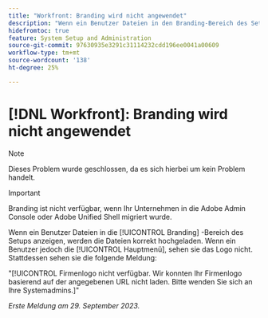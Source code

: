 ```yaml
---
title: "Workfront: Branding wird nicht angewendet"
description: "Wenn ein Benutzer Dateien in den Branding-Bereich des Setups hochlädt, scheinen die Dateien korrekt hochzuladen. Wenn ein Benutzer jedoch das Hauptmenü ansieht, wird ihm das -Logo nicht angezeigt. Stattdessen wird ihnen eine Fehlermeldung angezeigt."
hidefromtoc: true
feature: System Setup and Administration
source-git-commit: 97630935e3291c31114232cdd196ee0041a00609
workflow-type: tm+mt
source-wordcount: '138'
ht-degree: 25%

---
```



# [!DNL Workfront]: Branding wird nicht angewendet

>[!NOTE]
>
>Dieses Problem wurde geschlossen, da es sich hierbei um kein Problem handelt.

>[!IMPORTANT]
>
>Branding ist nicht verfügbar, wenn Ihr Unternehmen in die Adobe Admin Console oder Adobe Unified Shell migriert wurde.

Wenn ein Benutzer Dateien in die [!UICONTROL Branding] -Bereich des Setups anzeigen, werden die Dateien korrekt hochgeladen. Wenn ein Benutzer jedoch die [!UICONTROL Hauptmenü], sehen sie das Logo nicht. Stattdessen sehen sie die folgende Meldung:

&quot;[!UICONTROL Firmenlogo nicht verfügbar. Wir konnten Ihr Firmenlogo basierend auf der angegebenen URL nicht laden. Bitte wenden Sie sich an Ihre Systemadmins.]&quot;

_Erste Meldung am 29. September 2023._
